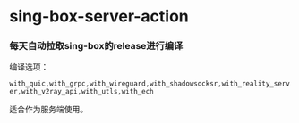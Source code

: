 # sing-box-server-action
### 每天自动拉取sing-box的release进行编译

编译选项：

`with_quic,with_grpc,with_wireguard,with_shadowsocksr,with_reality_server,with_v2ray_api,with_utls,with_ech`

适合作为服务端使用。
